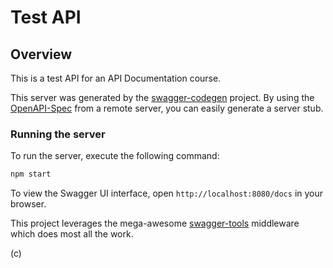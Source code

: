 # Test API

## Overview

This is a test API for an API Documentation course.

This server was generated by the [swagger-codegen](https://github.com/swagger-api/swagger-codegen) project.  By using the [OpenAPI-Spec](https://github.com/OAI/OpenAPI-Specification) from a remote server, you can easily generate a server stub.

### Running the server

To run the server, execute the following command:

```bash
npm start
```

To view the Swagger UI interface, open `http://localhost:8080/docs` in your browser.

This project leverages the mega-awesome [swagger-tools](https://github.com/apigee-127/swagger-tools) middleware which does most all the work.

(с)
